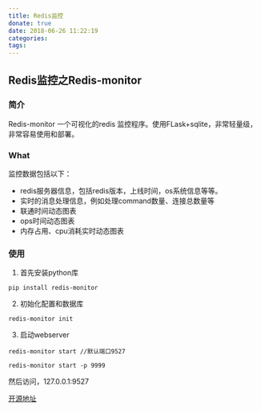 ```yaml
---
title: Redis监控
donate: true
date: 2018-06-26 11:22:19
categories:
tags:
---
```


## Redis监控之Redis-monitor

### 简介
Redis-monitor 一个可视化的redis 监控程序。使用FLask+sqlite，非常轻量级，非常容易使用和部署。

### What
监控数据包括以下：
* redis服务器信息，包括redis版本，上线时间，os系统信息等等。
* 实时的消息处理信息，例如处理command数量、连接总数量等
* 联通时间动态图表
* ops时间动态图表
* 内存占用、cpu消耗实时动态图表

### 使用
1. 首先安装python库
```
pip install redis-monitor
```

2. 初始化配置和数据库
```
redis-monitor init
```

3. 启动webserver
```
redis-monitor start //默认端口9527

redis-monitor start -p 9999
```

然后访问，127.0.0.1:9527

[开源地址](https://github.com/NetEaseGame/redis-monitor)


